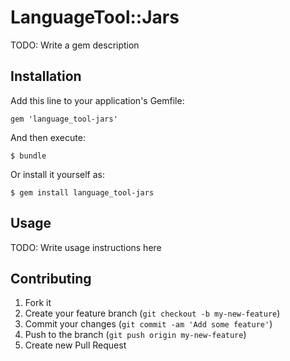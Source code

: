 # LanguageTool::Jars

TODO: Write a gem description

## Installation

Add this line to your application's Gemfile:

    gem 'language_tool-jars'

And then execute:

    $ bundle

Or install it yourself as:

    $ gem install language_tool-jars

## Usage

TODO: Write usage instructions here

## Contributing

1. Fork it
2. Create your feature branch (`git checkout -b my-new-feature`)
3. Commit your changes (`git commit -am 'Add some feature'`)
4. Push to the branch (`git push origin my-new-feature`)
5. Create new Pull Request
